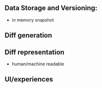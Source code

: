 ## Data Storage and Versioning:
- in memory snapshot

## Diff generation

## Diff representation

- human/machine readable

## UI/experiences



